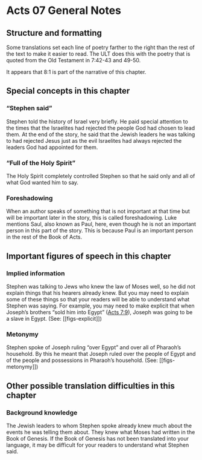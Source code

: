 # Acts 07 General Notes
## Structure and formatting

Some translations set each line of poetry farther to the right than the rest of the text to make it easier to read. The ULT does this with the poetry that is quoted from the Old Testament in 7:42-43 and 49-50.

It appears that 8:1 is part of the narrative of this chapter.

## Special concepts in this chapter

### “Stephen said”

Stephen told the history of Israel very briefly. He paid special attention to the times that the Israelites had rejected the people God had chosen to lead them. At the end of the story, he said that the Jewish leaders he was talking to had rejected Jesus just as the evil Israelites had always rejected the leaders God had appointed for them.

### “Full of the Holy Spirit”

The Holy Spirit completely controlled Stephen so that he said only and all of what God wanted him to say.

### Foreshadowing

When an author speaks of something that is not important at that time but will be important later in the story, this is called foreshadowing. Luke mentions Saul, also known as Paul, here, even though he is not an important person in this part of the story. This is because Paul is an important person in the rest of the Book of Acts.

## Important figures of speech in this chapter

### Implied information

Stephen was talking to Jews who knew the law of Moses well, so he did not explain things that his hearers already knew. But you may need to explain some of these things so that your readers will be able to understand what Stephen was saying. For example, you may need to make explicit that when Joseph’s brothers “sold him into Egypt” ([Acts 7:9](../../act/07/09.md)), Joseph was going to be a slave in Egypt. (See: [[figs-explicit]])

### Metonymy

Stephen spoke of Joseph ruling “over Egypt” and over all of Pharaoh’s household. By this he meant that Joseph ruled over the people of Egypt and of the people and possessions in Pharaoh’s household. (See: [[figs-metonymy]])

## Other possible translation difficulties in this chapter

### Background knowledge

The Jewish leaders to whom Stephen spoke already knew much about the events he was telling them about. They knew what Moses had written in the Book of Genesis. If the Book of Genesis has not been translated into your language, it may be difficult for your readers to understand what Stephen said.